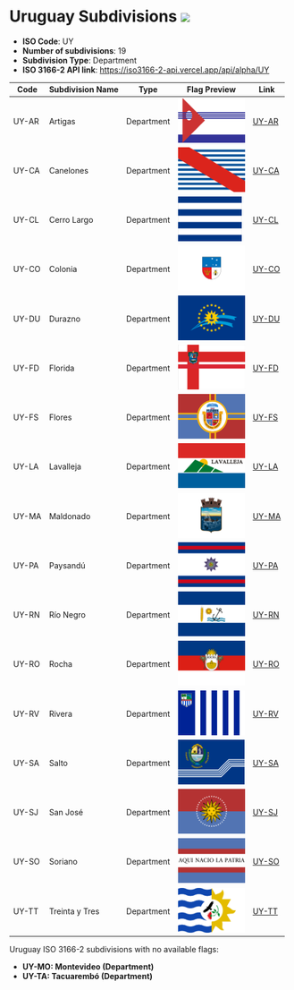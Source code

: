 # Uruguay Subdivisions ![](https://flagcdn.com/h40/uy.png)

- **ISO Code**: UY
- **Number of subdivisions**: 19
- **Subdivision Type**: Department
- **ISO 3166-2 API link**: https://iso3166-2-api.vercel.app/api/alpha/UY

| Code  | Subdivision Name         | Type | Flag Preview | Link |
|-------|--------------------------|--------------| -------------- |----------|
| UY-AR | Artigas | Department | <img src='https://raw.githubusercontent.com/amckenna41/iso3166-flag-icons/main/iso3166-2-icons/UY/UY-AR.svg' height='80'> | [UY-AR](https://github.com/amckenna41/iso3166-flag-icons/blob/main/iso3166-2-icons/UY/UY-AR.svg) |
| UY-CA | Canelones | Department | <img src='https://raw.githubusercontent.com/amckenna41/iso3166-flag-icons/main/iso3166-2-icons/UY/UY-CA.svg' height='80'> | [UY-CA](https://github.com/amckenna41/iso3166-flag-icons/blob/main/iso3166-2-icons/UY/UY-CA.svg) |
| UY-CL | Cerro Largo | Department | <img src='https://raw.githubusercontent.com/amckenna41/iso3166-flag-icons/main/iso3166-2-icons/UY/UY-CL.svg' height='80'> | [UY-CL](https://github.com/amckenna41/iso3166-flag-icons/blob/main/iso3166-2-icons/UY/UY-CL.svg) |
| UY-CO | Colonia | Department | <img src='https://raw.githubusercontent.com/amckenna41/iso3166-flag-icons/main/iso3166-2-icons/UY/UY-CO.svg' height='80'> | [UY-CO](https://github.com/amckenna41/iso3166-flag-icons/blob/main/iso3166-2-icons/UY/UY-CO.svg) |
| UY-DU | Durazno | Department | <img src='https://raw.githubusercontent.com/amckenna41/iso3166-flag-icons/main/iso3166-2-icons/UY/UY-DU.svg' height='80'> | [UY-DU](https://github.com/amckenna41/iso3166-flag-icons/blob/main/iso3166-2-icons/UY/UY-DU.svg) |
| UY-FD | Florida | Department | <img src='https://raw.githubusercontent.com/amckenna41/iso3166-flag-icons/main/iso3166-2-icons/UY/UY-FD.png' height='80'> | [UY-FD](https://github.com/amckenna41/iso3166-flag-icons/blob/main/iso3166-2-icons/UY/UY-FD.png) |
| UY-FS | Flores | Department | <img src='https://raw.githubusercontent.com/amckenna41/iso3166-flag-icons/main/iso3166-2-icons/UY/UY-FS.png' height='80'> | [UY-FS](https://github.com/amckenna41/iso3166-flag-icons/blob/main/iso3166-2-icons/UY/UY-FS.png) |
| UY-LA | Lavalleja | Department | <img src='https://raw.githubusercontent.com/amckenna41/iso3166-flag-icons/main/iso3166-2-icons/UY/UY-LA.svg' height='80'> | [UY-LA](https://github.com/amckenna41/iso3166-flag-icons/blob/main/iso3166-2-icons/UY/UY-LA.svg) |
| UY-MA | Maldonado | Department | <img src='https://raw.githubusercontent.com/amckenna41/iso3166-flag-icons/main/iso3166-2-icons/UY/UY-MA.png' height='80'> | [UY-MA](https://github.com/amckenna41/iso3166-flag-icons/blob/main/iso3166-2-icons/UY/UY-MA.png) |
| UY-PA | Paysandú | Department | <img src='https://raw.githubusercontent.com/amckenna41/iso3166-flag-icons/main/iso3166-2-icons/UY/UY-PA.svg' height='80'> | [UY-PA](https://github.com/amckenna41/iso3166-flag-icons/blob/main/iso3166-2-icons/UY/UY-PA.svg) |
| UY-RN | Río Negro | Department | <img src='https://raw.githubusercontent.com/amckenna41/iso3166-flag-icons/main/iso3166-2-icons/UY/UY-RN.svg' height='80'> | [UY-RN](https://github.com/amckenna41/iso3166-flag-icons/blob/main/iso3166-2-icons/UY/UY-RN.svg) |
| UY-RO | Rocha | Department | <img src='https://raw.githubusercontent.com/amckenna41/iso3166-flag-icons/main/iso3166-2-icons/UY/UY-RO.svg' height='80'> | [UY-RO](https://github.com/amckenna41/iso3166-flag-icons/blob/main/iso3166-2-icons/UY/UY-RO.svg) |
| UY-RV | Rivera | Department | <img src='https://raw.githubusercontent.com/amckenna41/iso3166-flag-icons/main/iso3166-2-icons/UY/UY-RV.png' height='80'> | [UY-RV](https://github.com/amckenna41/iso3166-flag-icons/blob/main/iso3166-2-icons/UY/UY-RV.png) |
| UY-SA | Salto | Department | <img src='https://raw.githubusercontent.com/amckenna41/iso3166-flag-icons/main/iso3166-2-icons/UY/UY-SA.svg' height='80'> | [UY-SA](https://github.com/amckenna41/iso3166-flag-icons/blob/main/iso3166-2-icons/UY/UY-SA.svg) |
| UY-SJ | San José | Department | <img src='https://raw.githubusercontent.com/amckenna41/iso3166-flag-icons/main/iso3166-2-icons/UY/UY-SJ.svg' height='80'> | [UY-SJ](https://github.com/amckenna41/iso3166-flag-icons/blob/main/iso3166-2-icons/UY/UY-SJ.svg) |
| UY-SO | Soriano | Department | <img src='https://raw.githubusercontent.com/amckenna41/iso3166-flag-icons/main/iso3166-2-icons/UY/UY-SO.svg' height='80'> | [UY-SO](https://github.com/amckenna41/iso3166-flag-icons/blob/main/iso3166-2-icons/UY/UY-SO.svg) |
| UY-TT | Treinta y Tres | Department | <img src='https://raw.githubusercontent.com/amckenna41/iso3166-flag-icons/main/iso3166-2-icons/UY/UY-TT.svg' height='80'> | [UY-TT](https://github.com/amckenna41/iso3166-flag-icons/blob/main/iso3166-2-icons/UY/UY-TT.svg) |

Uruguay ISO 3166-2 subdivisions with no available flags:

* **UY-MO: Montevideo (Department)**
* **UY-TA: Tacuarembó (Department)**